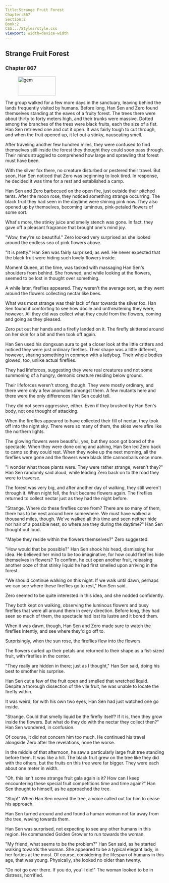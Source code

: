 ```yaml
---
Title:Strange Fruit Forest 
Chapter:867 
Section:2 
Book:2 
CSS:../Styles/style.css 
viewport: width=device-width
---
```

  
## Strange Fruit Forest
### Chapter 867
  
<figure>
	<img src="../Images/gem.gif" alt="gem" id="gem" width="120" height="60" />
</figure>
  

  
The group walked for a few more days in the sanctuary, leaving behind the lands frequently visited by humans. Before long, Han Sen and Zero found themselves standing at the eaves of a fruity forest. The trees there were about thirty to forty meters high, and their trunks were massive. Dotted among the branches of the trees were black fruits, each the size of a fist. Han Sen retrieved one and cut it open. It was fairly tough to cut through, and when the fruit opened up, it let out a stinky, nauseating smell.

After traveling another few hundred miles, they were confused to find themselves still inside the forest they thought they could soon pass through. Their minds struggled to comprehend how large and sprawling that forest must have been.

With the silver fox there, no creature disturbed or pestered their travel. But soon, Han Sen noticed that Zero was beginning to look tired. In response, he decided it was time for a rest and established a camp.

Han Sen and Zero barbecued on the open fire, just outside their pitched tents. After the moon rose, they noticed something strange occurring. The black fruit they had seen in the daytime were shining pink now. They also opened up by themselves, becoming luminous, pink-petaled flowers of some sort.

What's more, the stinky juice and smelly stench was gone. In fact, they gave off a pleasant fragrance that brought one's mind joy.

"Wow, they're so beautiful." Zero looked very surprised as she looked around the endless sea of pink flowers above.

"It is pretty." Han Sen was fairly surprised, as well. He never expected that the black fruit were hiding such lovely flowers inside.

Moment Queen, at the time, was tasked with massaging Han Sen's shoulders from behind. She frowned, and while looking at the flowers, seemed to be lost in thought over something.

A while later, fireflies appeared. They weren't the average sort, as they went around the flowers collecting nectar like bees.

What was most strange was their lack of fear towards the silver fox. Han Sen found it comforting to see how docile and unthreatening they were, however. All they did was collect what they could from the flowers, coming and going as they pleased.

Zero put out her hands and a firefly landed on it. The firefly skittered around on her skin for a bit and then took off again.

Han Sen used his dongxuan aura to get a closer look at the little critters and noticed they were just ordinary fireflies. Their shape was a little different, however, sharing something in common with a ladybug. Their whole bodies glowed, too, unlike actual fireflies.

They had lifeforces, suggesting they were real creatures and not some summoning of a hungry, demonic creature residing below ground.

Their lifeforces weren't strong, though. They were mostly ordinary, and there were only a few anomalies amongst them. A few mutants here and there were the only differences Han Sen could tell.

They did not seem aggressive, either. Even if they brushed by Han Sen's body, not one thought of attacking.

When the fireflies appeared to have collected their fill of nectar, they took off into the night sky. There were so many of them, the skies were afire like the northern lights.

The glowing flowers were beautiful, yes, but they soon got bored of the spectacle. When they were done ooing and aahing, Han Sen led Zero back to camp so they could rest. When they woke up the next morning, all the fireflies were gone and the flowers were black little cannonballs once more.

"I wonder what those plants were. They were rather strange, weren't they?" Han Sen randomly said aloud, while leading Zero back on to the road they were to traverse.

The forest was very big, and after another day of walking, they still weren't through it. When night fell, the fruit became flowers again. The fireflies returned to collect nectar just as they had the night before.

"Strange. Where do these fireflies come from? There are so many of them, there has to be nest around here somewhere. We must have walked a thousand miles, though. We've walked all this time and seen neither hide nor hair of a possible nest, so where are they during the daytime?" Han Sen thought out loud.

"Maybe they reside within the flowers themselves?" Zero suggested.

"How would that be possible?" Han Sen shook his head, dismissing her idea. He believed her mind to be too imaginative, for how could fireflies hide themselves in flowers? To confirm, he cut open another fruit, releasing another ooze of that stinky liquid he had first smelled upon arriving in the forest.

"We should continue walking on this night. If we walk until dawn, perhaps we can see where these fireflies go to rest," Han Sen said.

Zero seemed to be quite interested in this idea, and she nodded confidently.

They both kept on walking, observing the luminous flowers and busy fireflies that were all around them in every direction. Before long, they had seen so much of them, the spectacle had lost its lustre and it bored them.

When it was dawn, though, Han Sen and Zero made sure to watch the fireflies intently, and see where they'd go off to.

Surprisingly, when the sun rose, the fireflies flew into the flowers.

The flowers curled up their petals and returned to their shape as a fist-sized fruit, with fireflies in the center.

"They really are hidden in there; just as I thought," Han Sen said, doing his best to smother his surprise.

Han Sen cut a few of the fruit open and smelled that wretched liquid. Despite a thorough dissection of the vile fruit, he was unable to locate the firefly within.

It was weird, for with his own two eyes, Han Sen had just watched one go inside.

"Strange. Could that smelly liquid be the firefly itself? If it is, then they grow inside the flowers. But what do they do with the nectar they collect then?" Han Sen wondered, in confusion.

Of course, it did not concern him too much. He continued his travel alongside Zero after the revelations, none the worse.

In the middle of that afternoon, he saw a particularly large fruit tree standing before them. It was like a hill. The black fruit grew on the tree like they did with the others, but the fruits on this tree were far bigger. They were each about one meter in width.

"Oh, this isn't some strange fruit gala again is it? How can I keep encountering these special fruit competitions time and time again?" Han Sen thought to himself, as he approached the tree.

"Stop!" When Han Sen neared the tree, a voice called out for him to cease his approach.

Han Sen turned around and and found a human woman not far away from the tree, waving towards them.

Han Sen was surprised, not expecting to see any other humans in this region. He commanded Golden Growler to run towards the woman.

"My friend, what seems to be the problem?" Han Sen said, as he started walking towards the woman. She appeared to be a typical elegant lady, in her forties at the most. Of course, considering the lifespan of humans in this age, that was young. Physically, she looked no older than twenty.

"Do not go over there. If you do, you'll die!" The woman looked to be in distress, horrified.